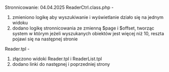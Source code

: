 Stronnicowanie: 04.04.2025
ReaderCtrl.class.php - 
1. zmieniono logikę aby wyszukiwanie i wyświetlanie działo się na jednym widoku
2. dodano logikę stronnicowania ze zmienną $page i $offset, tworząc system w którym jeżeli wyszukanych obiektów jest więcej niż 10, reszta pojawi się na następnej stronie 

Reader.tpl -
1. złączono widoki Reader.tpl i ReaderList.tpl
2. dodano linki do następnej i poprzedniej strony
